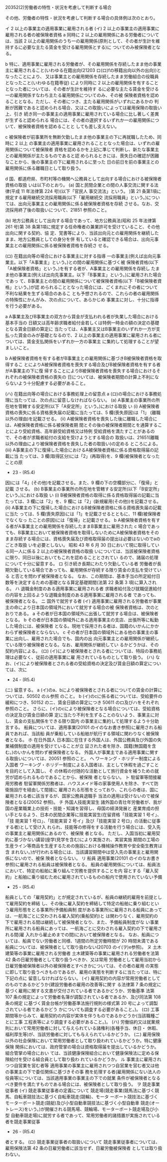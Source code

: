 20352(2)労働者の特性・状況を考慮して判断する場合

その他、労働者の特性・状況を考慮して判断する場合の具体例は次のとおり。 

イ 2 以上の事業主の適用事業に雇用される者
  (イ)
2 以上の事業主の適用事業に雇用される者の被保険者資格
a 同時に 2 以上の雇用関係にある労働者については、当該 2 以上の雇用関係のうち一の雇用関係(原則として、その者が生計を維持するに必要な主たる賃金を受ける雇用関係とする)に
ついてのみ被保険者となる。

b 特に、適用事業に雇用される労働者が、その雇用関係を存続したまま他の事業主に雇用されること(いわゆる在籍出向(21203 ロ(ロ)fの移籍出向以外の出向))となったことにより、 又は事業主との雇用関係を存続したまま労働組合の役職員となったこと(いわゆる在籍専従) により同時に 2 以上の雇用関係を有することとなった者については、その者が生計を維持す るに必要な主たる賃金を受ける一の雇用関係すなわち主たる雇用関係についてのみ、その被 保険者資格を認めることとなる。ただし、その者につき、主たる雇用関係がいずれにあるかの 判断が困難であると認められる場合、又はこの取扱いによっては雇用保険の取扱い上、引き 続き同一の事業主の適用事業に雇用されている場合に比し著しく差異が生ずると認められる 場合には、その者の選択するいずれか一の雇用関係について、被保険者資格を認めることと しても差し支えない。

c 被保険者が前事業所を無断欠勤したまま他の事業主の下に再就職したため、同時に 2 以上 の事業主の適用事業に雇用されることとなった場合は、いずれの雇用関係について被保険者 資格を認めるかを上記に準じて判断し、新たな事業主との雇用関係が主たるものであると認 められるときには、喪失日の確認が困難なことから、後の事業主の下に雇用されるに至った 日の前日を前の事業主との雇用関係に係る離職日として取り扱う。

d 国、都道府県、市町村等の機関へ公務員として出向する場合における被保険者資格の取扱 いは以下のとおり。
(a) 国と民間企業との間の人事交流に関する法律(平成 11 年法律第 224 号)(以下「官民人 事交流法」という。 )第 21 条第1項に規定する雇用継続交流採用職員(以下「雇用継続交 流採用職員」という。)については、出向元事業主との雇用関係に係る被保険者資格を存続
させる。なお、交流採用終了後の取扱いについて、21851 参照のこと。

(b) 地方公務員として出向する場合であって、地方公務員法(昭和 25 年法律第 261 号)第 38 条第1項に規定する任命権者の兼業許可を受けていること、その他出向に関する契約、協 定、覚書等により、当該出向元との雇用関係を継続したまま、地方公務員としての身分を併 有していると確認できる場合は、出向元事業主との雇用関係に係る被保険者資格を存続さ
せる。

(ロ) 在籍出向等の場合における事業主に対する指導
一の事業主(例えば出向元事業主。以下「A事業主」という。)との間の雇用関係に基づく被 保険者資格(以下「A被保険者資格」という。)を有する者が、A事業主との雇用関係を存続し たまま他の事業主(例えば出向先事業主。以下「B事業主」という。)に雇用された場合であっ て、B事業主との間の雇用関係について被保険者資格(以下「B被保険者資格」という。)が認 められることとなった場合には、ごくまれにその者について不利な結果を生ずる場合のあるこ とも予想されるので、これらの者の雇用関係の特殊性にかんがみ、次の点について、あらかじめ 事業主に対し、十分に指導を行う必要がある。

a A事業主及びB事業主の双方から賃金が支払われる者が失業した場合における基本手当の 日額又は高年齢求職者給付金若しくは特例一時金の額の決定の基礎となる賃金日額の算定に 当たっては、A事業主又はB事業主のいずれか一方が支払った賃金のみが基礎となるので、2 以上の事業主の適用事業に雇用される者については、賃金支払関係をいずれか一方の事業主 に集約して処理することが望ましいこと。

b A被保険者資格を有する者がB事業主との雇用関係に基づきB被保険者資格を取得するこ とによりA被保険者資格を喪失する場合及びB被保険者資格を有する者がA事業主の下に復 帰することによりB被保険者資格を喪失する場合におけるそれぞれの被保険者資格の喪失の 日については、被保険者期間の計算上不利にならないよう十分配慮する必要があること。

(ハ) 在籍出向等の場合における事務処理上の留意点
a (ロ)の場合における事務処理に当たっては、次の点に留意しなければならない。
(a) A事業主の事業所の所在地を管轄する安定所(以下「A安定所」という。)における取扱 い
(i) A被保険者資格の喪失に係る資格喪失届の記載に当たっては、5 欄(喪失原因)は「1」 (離職以外の理由)を記載させる。
(ii) A被保険者資格を喪失した後に離職した場合には、A被保険者資格に係る被保険者期 間とその後の被保険者期間とを通算することにより受給資格、高年齢受給資格又は特例 受給資格を満たすことがあるので、その者が求職者給付の支給を受けようとする場合の 取扱いは、21651(離職以外の理由により被保険者資格を喪失した者の取扱い)の定める ところによる。
(iii) A事業主の下に復帰した場合におけるA被保険者資格に係る資格取得届の記載に当 たっては、3 欄(取得区分)には「2」(再取得)を、9 欄(被保険者となったことの原
- 23 -
(R5.4)

因)には「4」(その他)を記載させる。また、9 欄の下の空欄部分に、「復帰」と記載
させる。
(b) B事業主の事業所の所在地を管轄する安定所(以下「B安定所」という。)における取扱
い
(i) B被保険者資格の取得に係る資格取得届の記載に当たっては、3 欄には「2」を、9 欄に
は「2」(新規雇用(その他))を記載させる。
(ii) A事業主の下に復帰した場合におけるB被保険者資格に係る資格喪失届の記載に当た
っては、5 欄(喪失原因)には「1」を記載させるとともに、11 欄(被保険者でなくなっ
たことの原因)には「復帰」と記載させる。
b A被保険者資格を有する者がA事業主との雇用関係を存続したままB事業主に雇用された
c
場合であっても、B事業主において被保険者資格を取得しないためにA被保険者資格をその まま存続する場合には、資格喪失届及び資格取得届の提出は必要はないのでaのごとき取扱 いを必要としない。
昭和 43 年 6 月 30 日において現に取得している同一人に係る 2 以上の被保険者資格の取扱 いについては、当該被保険者資格に限り、同日以後においてもこれを認めることとされてい るので、諸届の処理について十分に留意する。
ロ 引き続き長期にわたり欠勤している者 労働者が長期欠勤している場合であっても、雇用関係が存続する限り賃金の支払を受けている
と否とを問わず被保険者となる。 なお、この期間は、基本手当の所定給付日数等を決定するための基礎となる算定基礎期間(法第
22 条第 3 項)に算入される。
ハ 退職金制度のある適用事業に雇用される者
求職者給付及び就職促進給付の内容を上回るような退職金制度のある適用事業に雇用される者 であっても、被保険者となる。
ニ 国外で就労する者
(イ) 適用事業に雇用される労働者が事業主の命により日本国の領域外において就労する場合の被
保険者資格は、次のとおりである。
a その者が日本国の領域外に出張して就労する場合は、被保険者となる。
b その者が日本国の領域外にある適用事業主の支店、出張所等に転勤した場合には、被保険者
となる。現地で採用される者は、国籍のいかんにかかわらず被保険者とならない。
c その者が日本国の領域外にある他の事業主の事業に出向し、雇用された場合でも、国内の出 向元事業主との雇用関係が継続している限り被保険者となる。なお、雇用関係が継続してい
るかどうかは、その契約内容による。
(ロ) (イ)により被保険者とされる者については、特段の事務処理は必要なく、従前の適用事業に雇
用されているものとして取り扱う。
(ハ) なお、(イ)により被保険者とされる者の受給資格の決定及び賃金日額の算定については、次に
- 24 -
(R5.4)

(ニ)
留意する。
a (イ)のa、bにより被保険者とされる者についての賃金の計算については、50502 のル参照
のこと。
b (イ)のcに係る者については、受給要件の緩和につき、50152 のニ、賃金日額の算定につき
50611 のロ及びハをそれぞれ参照のこと。 さらに、(イ)のcにより被保険者となる場合については、受給資格の決定及び賃金日額の算
定に当たり不利を生ずることのないよう、事業主に対し、賃金の支払関係をできる限り国内
の事業主に集約して処理するよう十分助言する。
船員については、適用事業(20101 のイのなお書き参照)に雇用される船員であれば、当該船
   員が乗船している船舶が航行する領域に関わりなく被保険者となる。
ホ 在日外国人
日本国に在住する外国人は、外国公務員及び外国の失業補償制度の適用を受けていることが立 証された者を除き、国籍(無国籍を含む。)のいかんを問わず被保険者となる。
外国人が事業主である適用事業に関する取扱いについては、20051 参照のこと。 ヘ ワーキング・ホリデー制度による入国者
ワーキング・ホリデー制度による入国者は、主として休暇を過ごすことを目的として入国し、そ の休暇の付随的な活動として旅行資金を補うための就労が認められるものであることから、被保険 者とならない。
ト 駐留軍等間接雇用労務者 駐留軍関係労務者は、ハウスメイド等の家事使用人を除き、すべて防衛施設庁を経由して間接に
雇用される形態をとっており、これらの者は、国に雇用される者に該当するが、国家公務員退職手
当法の適用は受けないので被保険者となる(20052 参照)。 チ 外国人技能実習生
諸外国の青壮年労働者が、我が国の産業職業上の技術・技能・知識を習得し、母国の経済発展と 産業育成の担い手となるよう、日本の民間企業等に技能実習生(在留資格「技能実習 1 号イ」、「技 能実習 1 号ロ」、「技能実習 2 号イ」及び「技能実習 2 号ロ」の活動に従事する者)として受け入 れられ、技能等の修得をする活動を行う場合には、受入先の事業主と雇用関係にあるので、被保険 者となる。
ただし、入国当初に雇用契約に基づかない講習(座学(見学を含む)により実施され、実習実施 期間の工場の生産ライン等商品を生産するための施設における機械操作教育や安全衛生教育は含 まれない。)が行われる場合には、当該講習期間中は受入先の事業主と雇用関係にないので、被保 険者とならない。
リ 船員
適用事業(20101 のイのなお書き参照)に雇用される船員は被保険者となる。 船員の雇用関係については、船員法において、特定の船舶に乗り組んで労務を提供することを内
容とする「雇入契約」と船舶に乗り組むために雇用されているものの船内で使用されていない予備
- 25 -
(R5.4)

船員としての「雇用契約」とが規定されているが、船員の継続的雇用を前提として雇用契約を締結 し、その後に雇入契約を締結して特定の船舶に乗り組むという雇用形態をとる事業所(予備船員制 度がある事業所)に雇用される船員にあっては、一航海ごとに交わされる雇入契約(乗船契約)と は関わりなく、雇用契約の下で雇用される間は継続して被保険者となり、また、予備船員制度がな い事業所に雇用される船員にあっては、一航海ごとに交わされる雇入契約の下で雇用される間(雇 入れから雇止めまでの間)において被保険者となる。
なお、船員については、船員でない労働者と同様、1週間の所定労働時間が 20 時間未満である 船員については、被保険者として取り扱わない(20703 のイ(ヲ)e参照)。
ヌ 土木建築等の事業に雇用される労働者
土木建築等の事業に雇用される労働者を法第 42 条の日雇労働者として取り扱うべきか、又は常用
労働者として雇用当初から日雇労働被保険者以外の被保険者とすべきかについては、その者の雇用 の実態に即して取り扱うべきものであるが、雇用の実態を判断するに当たっては、特に下記の点に 留意しなければならない。
(イ) 雇用契約の内容が常用労働者としてのものであるかどうか(建設労働者の雇用の改善等に関す
る法律第 7 条の規定に基づく雇用に関する文書が交付されている者であるかどうか、労働基準 法第 107 条の規定によって労働者名簿が調製されている者であるか、及び同法第 108 条の規定 に基づく賃金台帳が労働基準法施行規則の様式第 20 号によって調製されている者であるかどう かについても調査する必要があること。)。
(ロ) 工事期間等からみて、雇用契約の内容が実体を伴うものであるかどうか(当該職種ごとに工事 工程表等により調査する必要があること。)。
(ハ) 労働協約又は就業規則において常用労働者に対して与えられている諸権利(各種手当、休日・ 休暇、福利厚生等)が、当該労働者に対しても与えられているかどうか。
(ニ) 雇用保険以外の社会保険において常用労働者として取り扱われているかどうか。特に健康保険 関係においては、政府管掌の場合は資格取得届を提出しているかどうか。組合管掌の場合におい ては、当該健康保険組合において健康保険法に定める保険給付を受ける組合員として取り扱わ れているかどうか。
ル 事業主に雇用されつつ自営業を営む者等
  適用事業の事業主に雇用されつつ自営業を営む者又は他の事業主の下で委任関係に基づきその事
務を処理する者(雇用関係にない法人の役員等)については、当該適用事業の事業主の下での就業
 条件が被保険者となるべき要件を満たすものである場合には、被保険者として取り扱う。
ヲ 競走事業従事者
(イ) 競走事業従事者の定義について 競走場(競走事業(競馬法に基づく競馬、自転車競技法に基づく自転車競走(競輪)、モータ
  ーボート競技法に基づくモーターボート競走(競艇)及び小型自動車競技法に基づく小型自動車
  競走(オートレース)をいう。)が開催される競馬場、競輪場、モーターボート競走場及び小型
  自動車競走場)に就労する者であって、常用労働者的諸措置が実施されている者を競走事業従事
- 26 -
(R5.4)

者とする。
(ロ) 競走事業従事者の取扱いについて
競走事業従事者については、雇用保険法第 42 条の日雇労働者に該当せず、日雇労働被保険者 としては取り扱わない。
